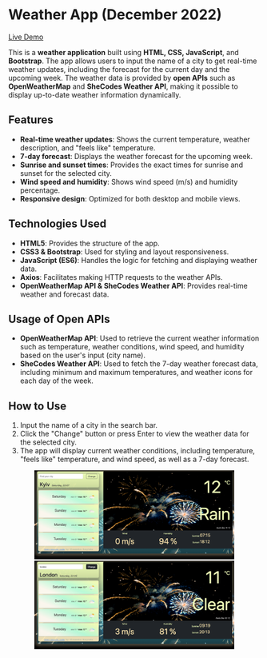 # Weather App (December 2022)

[Live Demo](https://vanilla-weather-app-rust.vercel.app/)

This is a **weather application** built using **HTML, CSS, JavaScript**, and **Bootstrap**. The app allows users to input the name of a city to get real-time weather updates, including the forecast for the current day and the upcoming week. The weather data is provided by **open APIs** such as **OpenWeatherMap** and **SheCodes Weather API**, making it possible to display up-to-date weather information dynamically.

## Features

- **Real-time weather updates**: Shows the current temperature, weather description, and "feels like" temperature.
- **7-day forecast**: Displays the weather forecast for the upcoming week.
- **Sunrise and sunset times**: Provides the exact times for sunrise and sunset for the selected city.
- **Wind speed and humidity**: Shows wind speed (m/s) and humidity percentage.
- **Responsive design**: Optimized for both desktop and mobile views.

## Technologies Used

- **HTML5**: Provides the structure of the app.
- **CSS3 & Bootstrap**: Used for styling and layout responsiveness.
- **JavaScript (ES6)**: Handles the logic for fetching and displaying weather data.
- **Axios**: Facilitates making HTTP requests to the weather APIs.
- **OpenWeatherMap API & SheCodes Weather API**: Provides real-time weather and forecast data.

## Usage of Open APIs

- **OpenWeatherMap API**: Used to retrieve the current weather information such as temperature, weather conditions, wind speed, and humidity based on the user's input (city name).
- **SheCodes Weather API**: Used to fetch the 7-day weather forecast data, including minimum and maximum temperatures, and weather icons for each day of the week.

## How to Use

1. Input the name of a city in the search bar.
2. Click the "Change" button or press Enter to view the weather data for the selected city.
3. The app will display current weather conditions, including temperature, "feels like" temperature, and wind speed, as well as a 7-day forecast.

<div align="center">
  <img src="images/vanilla-weather-app.png" alt="Desktop Homepage" width="400"/>
  <img src="images/london-vanilla-weather-app.png" alt="Use Homepage" width="400"/>
</div>
